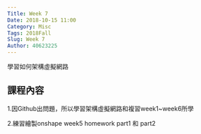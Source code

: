 ```yaml
---
Title: Week 7
Date: 2018-10-15 11:00
Category: Misc
Tags: 2018Fall
Slug: Week 7
Author: 40623225
---
```


學習如何架構虛擬網路

<!-- PELICAN_END_SUMMARY -->

課程內容
----

1.因Github出問題，所以學習架構虛擬網路和複習week1~week6所學

2.練習繪製onshape week5 homework part1 和 part2
